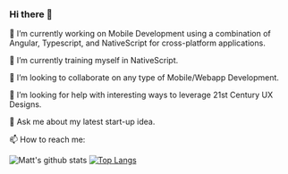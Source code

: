 ### Hi there 👋

<!--
**aadityamohapatra/aadityamohapatra** is a ✨ _special_ ✨ repository because its `README.md` (this file) appears on your GitHub profile.
Here are some ideas to get you started:
- 🔭 I’m currently working on ...
- 🌱 I’m currently learning ...
- 👯 I’m looking to collaborate on ...
- 🤔 I’m looking for help with ...
- 💬 Ask me about ...
- 📫 How to reach me: ...
- 😄 Pronouns: ...
- ⚡ Fun fact: ...
-->
🔭 I’m currently working on Mobile Development using a combination of Angular, Typescript, and NativeScript for cross-platform applications.

🌱 I’m currently training myself in NativeScript.

👯 I’m looking to collaborate on any type of Mobile/Webapp Development.

🤔 I’m looking for help with interesting ways to leverage 21st Century UX Designs.

💬 Ask me about my latest start-up idea.

📫 How to reach me: 





![Matt's github stats](https://github-readme-stats.vercel.app/api?username=aadityamohapatra&theme=tokyonight&layout=compact&count_private=true)
[![Top Langs](https://github-readme-stats.vercel.app/api/top-langs/?username=aadityamohapatra&theme=tokyonight&layout=compact&count_private=true)](https://github.com/aadityamohapatra/github-readme-stats)

